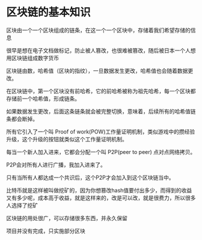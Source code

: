 # 区块链的基本知识

  区块由一个一个区块组成的链条，在这一个一个区块中，存储着我们希望存储的信息

  很早是想在电子文档做标记，防止被人篡改，也很难被篡改，随后被日本一个人想用区块链组成数字货币

  区块链由数，哈希值（区块的指纹），一旦数据发生更改，哈希值也会随着数据更改。

  在区块链中，第一个区块没有前哈希，它的前哈希被称为祖先哈希，每一个区块都存储前一个哈希值，形成链条。

 如果数据发生更改，后面这条链条就会被完整切换，意味着，后续所有的哈希值链条都会断掉。

  所有它引入了一个叫 Proof of work(POW)工作量证明机制，类似游戏中的攒经验升级，这个升级的按钮就类似这个工作量证明机制。

  每当一个新人加入进来，它都会分配一个叫 P2P(peer to peer) 点对点网络拷贝。

 P2P会对所有人进行广播，我加入进来了。

只有当所有人都达成一个共识后，这个P2P才会加入到这个区块链当中。

 比特币就是这样被叫做挖矿的，因为你想篡改hash值要付出多少，而得到的收益又有多少呢，成本高于收益，就是这样来的，改是可以改，就是很费力，所以很多人选择了挖矿

  区块链的用处很广，可以存储很多东西，并永久保留



项目并没有完成，只实施部分区块